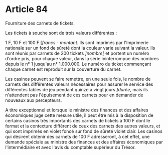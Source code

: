 # Article 84

Fourniture des carnets de tickets.

Les tickets à souche sont de trois valeurs différentes :

1 F, 10 F et 100 F [*francs - montant*. Ils sont imprimés par l'Imprimerie nationale sur un fond de sûreté dont la couleur varie suivant la valeur. Ils sont réunis par carnets de 200 tickets *]nombre[* et portent un numéro d'ordre pris, pour chaque valeur, dans la série ininterrompue des nombres depuis le n° 1 jusqu'au n° 1.000.000. Le numéro du ticket commençant chaque carnet est reproduit sur la couverture du carnet.

Les casinos peuvent se faire remettre, en une seule fois, le nombre de carnets des différentes valeurs nécessaires pour assurer le service des différentes tables de jeu pendant quinze à vingt jours *]durée*, mais ils n'attendent pas l'épuisement de ces carnets pour en demander de nouveaux aux percepteurs.

A titre exceptionnel et lorsque le ministre des finances et des affaires économiques juge cette mesure utile, il peut être mis à la disposition de certains casinos très importants des carnets de tickets à 100 F dont le format et la contexture diffèrent de ceux des carnets des autres valeurs, et qui sont imprimés en violet foncé sur fond de sûreté violet clair. Les casinos qui désirent obtenir des carnets de 100 F adresseront, à cet effet, une demande spéciale au ministre des finances et des affaires économiques par l'intermédiaire et avec l'avis du comptable supérieur du Trésor.
